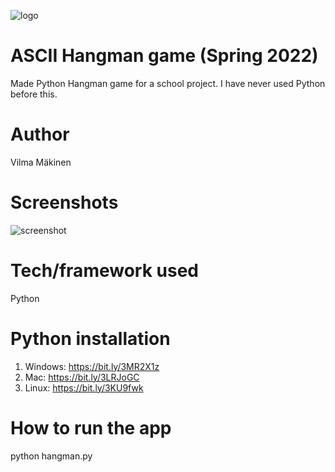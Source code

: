 ![logo](https://cdn.discordapp.com/attachments/885147039376244767/971490409689780304/hangman_logo.png)

# **ASCII Hangman game (Spring 2022)**

Made Python Hangman game for a school project. I have never used Python before this.

# **Author**

Vilma Mäkinen

# **Screenshots**

![screenshot](https://cdn.discordapp.com/attachments/885147039376244767/971491680580698124/hangman_loser.png)

# **Tech/framework used**

Python

# **Python installation**

1. Windows: https://bit.ly/3MR2X1z
2. Mac: https://bit.ly/3LRJoGC
3. Linux: https://bit.ly/3KU9fwk

# **How to run the app**

python hangman.py
